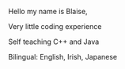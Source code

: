 Hello my name is Blaise,


Very little coding experience 


Self teaching C++ and Java 


Bilingual: English, Irish, Japanese 
